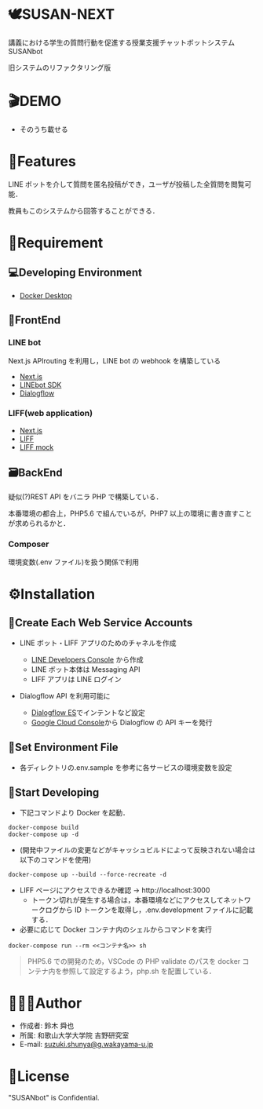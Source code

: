 # 🕊SUSAN-NEXT

講義における学生の質問行動を促進する授業支援チャットボットシステム SUSANbot

旧システムのリファクタリング版

# 🎬DEMO

- そのうち載せる

# 📝Features

LINE ボットを介して質問を匿名投稿ができ，ユーザが投稿した全質問を閲覧可能．

教員もこのシステムから回答することができる．

# 💫Requirement

## 💻Developing Environment

- [Docker Desktop](https://www.docker.com/products/docker-desktop/)

## 👀FrontEnd

### LINE bot

Next.js APIrouting を利用し，LINE bot の webhook を構築している

- [Next.js](https://nextjs.org/)
- [LINEbot SDK](https://github.com/line/line-bot-sdk-nodejs)
- [Dialogflow](https://cloud.google.com/dialogflow/es/docs)

### LIFF(web application)

- [Next.js](https://nextjs.org/)
- [LIFF](https://developers.line.biz/ja/docs/liff/overview/)
- [LIFF mock](https://github.com/line/liff-mock)

## 🗃BackEnd

疑似(?)REST API をバニラ PHP で構築している．

本番環境の都合上，PHP5.6 で組んでいるが，PHP7 以上の環境に書き直すことが求められるかと．

### Composer

環境変数(.env ファイル)を扱う関係で利用

# ⚙️Installation

## 🧩Create Each Web Service Accounts

- LINE ボット・LIFF アプリのためのチャネルを作成

  - [LINE Developers Console](https://developers.line.biz/console/) から作成
  - LINE ボット本体は Messaging API
  - LIFF アプリは LINE ログイン

- Dialogflow API を利用可能に
  - [Dialogflow ES](https://dialogflow.cloud.google.com/)でインテントなど設定
  - [Google Cloud Console](https://console.cloud.google.com/)から Dialogflow の API キーを発行

## 📝Set Environment File

- 各ディレクトリの.env.sample を参考に各サービスの環境変数を設定

## 🤖Start Developing

- 下記コマンドより Docker を起動．

```Shell
docker-compose build
docker-compose up -d
```

- (開発中ファイルの変更などがキャッシュビルドによって反映されない場合は以下のコマンドを使用)

```Shell
docker-compose up --build --force-recreate -d
```

- LIFF ページにアクセスできるか確認 → http://localhost:3000
  - トークン切れが発生する場合は，本番環境などにアクセスしてネットワークログから ID トークンを取得し，.env.development ファイルに記載する．
- 必要に応じて Docker コンテナ内のシェルからコマンドを実行

```Shell
docker-compose run --rm <<コンテナ名>> sh
```

> PHP5.6 での開発のため，VSCode の PHP validate のパスを docker コンテナ内を参照して設定するよう，php.sh を配置している．

# 🙋🏻‍♂️Author

- 作成者: 鈴木 舜也
- 所属: 和歌山大学大学院 吉野研究室
- E-mail: suzuki.shunya@g.wakayama-u.jp

# 🪪License

"SUSANbot" is Confidential.
